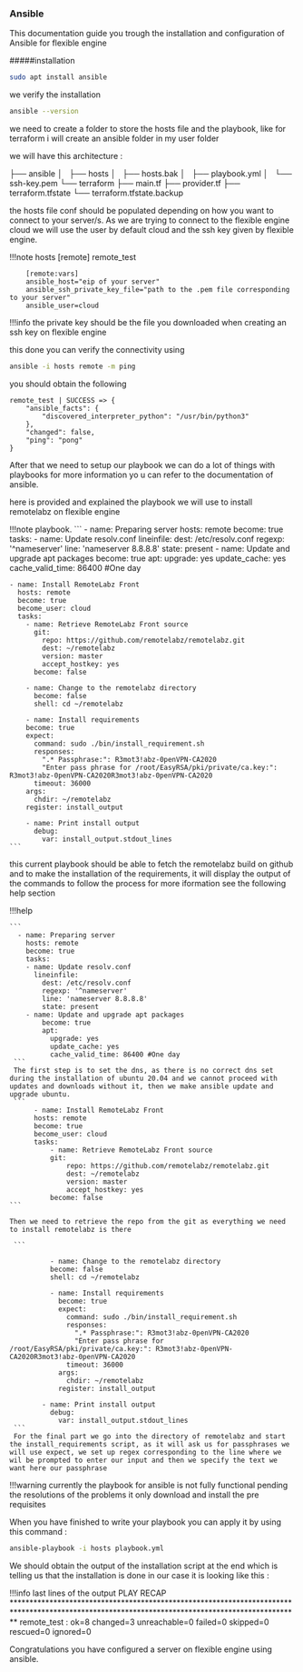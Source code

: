 ### Ansible
This documentation guide you trough the installation and configuration of Ansible for flexible engine



#####installation
```bash
sudo apt install ansible
```
we verify the installation
```bash
ansible --version
```
we need to create a folder to store the hosts file and the playbook, like for terraform i will create an ansible folder in my user folder

we will have this architecture :

├── ansible
│   ├── hosts
│   ├── hosts.bak
│   ├── playbook.yml
│   └── ssh-key.pem
└── terraform
    ├── main.tf
    ├── provider.tf
    ├── terraform.tfstate
    └── terraform.tfstate.backup


the hosts file conf should be populated  depending on how you want to connect to your server/s.
As we are trying to connect to the flexible engine cloud we will use the user by default cloud and the ssh key given by flexible engine.

!!!note hosts
        [remote]
        remote_test

        [remote:vars]
        ansible_host="eip of your server"
        ansible_ssh_private_key_file="path to the .pem file corresponding to your server"
        ansible_user=cloud

!!!info
    the private key should be the file you downloaded when creating an ssh key on flexible engine

this done you can verify the connectivity using
```bash
ansible -i hosts remote -m ping
```
you should obtain the following 
```ansible
remote_test | SUCCESS => {
    "ansible_facts": {
        "discovered_interpreter_python": "/usr/bin/python3"
    },
    "changed": false,
    "ping": "pong"
}
```
After that we need to setup our playbook we can do a lot of things with playbooks for more information yo u can refer to the documentation of ansible.

here is provided and explained the playbook we will use to install remotelabz on flexible engine

!!!note playbook.
    ```
    - name: Preparing server
        hosts: remote
        become: true
        tasks:
        - name: Update resolv.conf
          lineinfile:
            dest: /etc/resolv.conf
            regexp: '^nameserver'
            line: 'nameserver 8.8.8.8'
            state: present
        - name: Update and upgrade apt packages
            become: true
            apt:
              upgrade: yes
              update_cache: yes
              cache_valid_time: 86400 #One day

    - name: Install RemoteLabz Front
      hosts: remote
      become: true
      become_user: cloud
      tasks:
        - name: Retrieve RemoteLabz Front source
          git:
            repo: https://github.com/remotelabz/remotelabz.git
            dest: ~/remotelabz
            version: master
            accept_hostkey: yes
          become: false

        - name: Change to the remotelabz directory
          become: false
          shell: cd ~/remotelabz

        - name: Install requirements
        become: true
        expect:
          command: sudo ./bin/install_requirement.sh
          responses:
            ".* Passphrase:": R3mot3!abz-0penVPN-CA2020
            "Enter pass phrase for /root/EasyRSA/pki/private/ca.key:": R3mot3!abz-0penVPN-CA2020R3mot3!abz-0penVPN-CA2020
          timeout: 36000 
        args:
          chdir: ~/remotelabz
        register: install_output

        - name: Print install output
          debug:
            var: install_output.stdout_lines
    ```

this current playbook should be able to fetch the remotelabz build on github and to make the installation of the requirements, it will display the output of the commands to follow the process for more iformation see the following help section

!!!help

  


    ```
      - name: Preparing server
        hosts: remote
        become: true
        tasks:
        - name: Update resolv.conf
          lineinfile:
            dest: /etc/resolv.conf
            regexp: '^nameserver'
            line: 'nameserver 8.8.8.8'
            state: present
        - name: Update and upgrade apt packages
            become: true
            apt:
              upgrade: yes
              update_cache: yes
              cache_valid_time: 86400 #One day
     ```
     The first step is to set the dns, as there is no correct dns set during the installation of ubuntu 20.04 and we cannot proceed with updates and downloads without it, then we make ansible update and upgrade ubuntu.
     ```
          - name: Install RemoteLabz Front
          hosts: remote
          become: true
          become_user: cloud
          tasks:
              - name: Retrieve RemoteLabz Front source
              git:
                  repo: https://github.com/remotelabz/remotelabz.git
                  dest: ~/remotelabz
                  version: master
                  accept_hostkey: yes
              become: false
    ```
    
    Then we need to retrieve the repo from the git as everything we need to install remotelabz is there

     ```
       
              - name: Change to the remotelabz directory
              become: false
              shell: cd ~/remotelabz

              - name: Install requirements
                become: true
                expect:
                  command: sudo ./bin/install_requirement.sh
                  responses:
                    ".* Passphrase:": R3mot3!abz-0penVPN-CA2020
                    "Enter pass phrase for /root/EasyRSA/pki/private/ca.key:": R3mot3!abz-0penVPN-CA2020R3mot3!abz-0penVPN-CA2020
                  timeout: 36000 
                args:
                  chdir: ~/remotelabz
                register: install_output

            - name: Print install output
              debug:
                var: install_output.stdout_lines
     ```
     For the final part we go into the directory of remotelabz and start the install_requirements script, as it will ask us for passphrases we will use expect, we set up regex corresponding to the line where we wil be prompted to enter our input and then we specify the text we want here our passphrase
    

!!!warning
    currently the playbook for ansible is not fully functional pending the resolutions of the problems it only download and install the pre requisites 

When you have finished to write your playbook you can apply it by using this command  : 

```bash
ansible-playbook -i hosts playbook.yml
```
We should obtain the output of the installation script at the end which is telling us that the installation is done in our case it is looking like this : 

!!!info last lines of the output
      PLAY RECAP ************************************************************************************************************************************************
    remote_test                : ok=8    changed=3    unreachable=0    failed=0    skipped=0    rescued=0    ignored=0


Congratulations you have configured a server on flexible engine using ansible.
